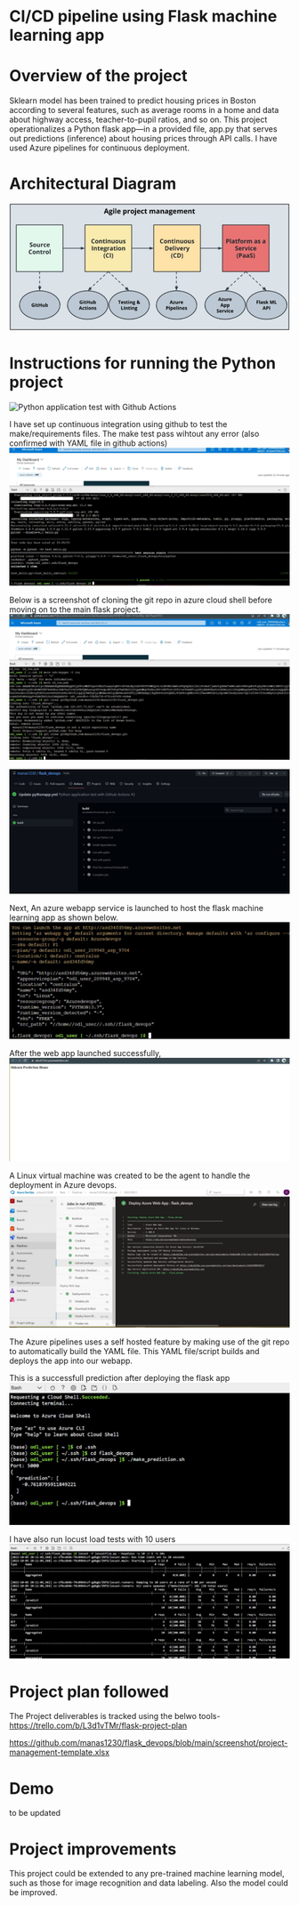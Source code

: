 # CI/CD pipeline using Flask machine learning app

# Overview of the project
Sklearn model has been trained to predict housing prices in Boston according to several features, such as average rooms in a home and data about highway access, teacher-to-pupil ratios, and so on. This project operationalizes a Python flask app—in a provided file, app.py that serves out predictions (inference) about housing prices through API calls. I have used Azure pipelines for continuous deployment.
# Architectural Diagram
![alt text](https://github.com/manas1230/flask_devops/blob/main/screenshot/architecture.JPG)
# Instructions for running the Python project
![Python application test with Github Actions](https://github.com/manas1230/flask_devops/actions/workflows/pythonapp.yml/badge.svg?branch=scaffolding)

I have set up continuous integration using github to test the make/requirements files. The make test pass wihtout any error (also confirmed with YAML file in github actions)
![alt text](https://github.com/manas1230/flask_devops/blob/main/screenshot/make%20test%20pass.JPG)

Below is a screenshot of cloning the git repo in azure cloud shell before moving on to the main flask project.
![alt text](https://github.com/manas1230/flask_devops/blob/main/screenshot/git%20clone%20repo%20cli.JPG)

![alt text](https://github.com/manas1230/flask_devops/blob/main/screenshot/pythonapp%20yml%20pass.JPG)

Next, An azure webapp service is launched to host the flask machine learning app as shown below.
![alt text](https://github.com/manas1230/flask_devops/blob/main/screenshot/webapp.JPG)

After the web app launched successfully, 
![alt text](https://github.com/manas1230/flask_devops/blob/main/screenshot/webapp%20launch1.JPG)

A Linux virtual machine was created to be the agent to handle the deployment in Azure devops.
![alt text](https://github.com/manas1230/flask_devops/blob/main/screenshot/deploy%20pipelines.JPG)

The Azure pipelines uses a self hosted feature by making use of the git repo to automatically build the YAML file. This YAML file/script builds and deploys the app into our webapp.

This is a successfull prediction after deploying the flask app
![alt text](https://github.com/manas1230/flask_devops/blob/main/screenshot/prediction.JPG)

I have also run locust load tests with 10 users
![alt text](https://github.com/manas1230/flask_devops/blob/main/screenshot/locust.JPG)

# Project plan followed
The Project deliverables is tracked using the belwo tools-
https://trello.com/b/L3d1vTMr/flask-project-plan

https://github.com/manas1230/flask_devops/blob/main/screenshot/project-management-template.xlsx

# Demo
to be updated

# Project improvements
This project could be extended to any pre-trained machine learning model, such as those for image recognition and data labeling. Also the model could be improved.
